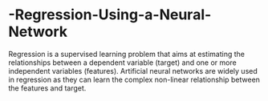 # -Regression-Using-a-Neural-Network
Regression is a supervised learning problem that aims at estimating the relationships between a dependent variable (target) and one or more independent variables (features). Artificial neural networks are widely used in regression as they can learn the complex non-linear relationship between the features and target.
